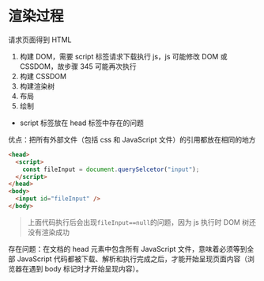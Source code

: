 # 渲染过程

请求页面得到 HTML

1. 构建 DOM，需要 script 标签请求下载执行 js，js 可能修改 DOM 或 CSSDOM，故步骤 345 可能再次执行
2. 构建 CSSDOM
3. 构建渲染树
4. 布局
5. 绘制

- script 标签放在 head 标签中存在的问题

优点：把所有外部文件（包括 css 和 JavaScript 文件）的引用都放在相同的地方

```html
<head>
  <script>
    const fileInput = document.querySelcetor("input");
  </script>
</head>
<body>
  <input id="fileInput" />
</body>
```

> 上面代码执行后会出现`fileInput==null`的问题，因为 js 执行时 DOM 树还没有渲染成功

存在问题：在文档的 head 元素中包含所有 JavaScript 文件，意味着必须等到全部 JavaScript 代码都被下载、解析和执行完成之后，才能开始呈现页面内容（浏览器在遇到 body 标记时才开始呈现内容）。
